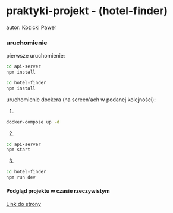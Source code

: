 # praktyki-projekt - (hotel-finder)

autor: Kozicki Paweł

### uruchomienie

pierwsze uruchomienie:
```bash
cd api-server
npm install
```
```bash
cd hotel-finder
npm install
```

uruchomienie dockera (na screen'ach w podanej kolejności):

1. 
```bash
docker-compose up -d
```
2. 
```bash
cd api-server
npm start
```
3. 
```bash
cd hotel-finder
npm run dev
``` 

#### Podgląd projektu w czasie rzeczywistym

[Link do strony](http://hassioustka.duckdns.org:3354/)
